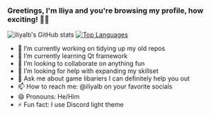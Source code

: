 ### Greetings, I'm Iliya and you're browsing my profile, how exciting! 🤩🎉

![iliyalb's GitHub stats](https://github-readme-stats.vercel.app/api?username=iliyalb&show_icons=true&theme=transparent)
[![Top Languages](https://github-readme-stats.vercel.app/api/top-langs/?username=iliyalb&langs_count=8&layout=compact)](https://github.com/iliyalb/github-readme-stats)

- 🔭 I’m currently working on tidying up my old repos
- 🌱 I’m currently learning Qt framework
- 👯 I’m looking to collaborate on anything fun
- 🤔 I’m looking for help with expanding my skillset
- 💬 Ask me about game libariers I can definitely help you out
- 📫 How to reach me: @iliyalb on your favorite socials
- 😄 Pronouns: He/Him
- ⚡ Fun fact: I use Discord light theme

